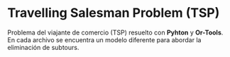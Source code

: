 # Travelling Salesman Problem (TSP)
Problema del viajante de comercio (TSP) resuelto con **Pyhton** y **Or-Tools**.
En cada archivo se encuentra un modelo diferente para abordar la eliminación de subtours.
